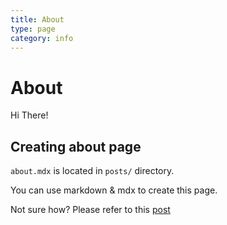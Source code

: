 ```yaml
---
title: About
type: page
category: info
---
```


# About

Hi There!

## Creating about page

`about.mdx` is located in `posts/` directory.

You can use markdown & mdx to create this page.

Not sure how? Please refer to this [post](https://gatsby-blog-mdx.now.sh/2020/05/3-create-post#about-page)

